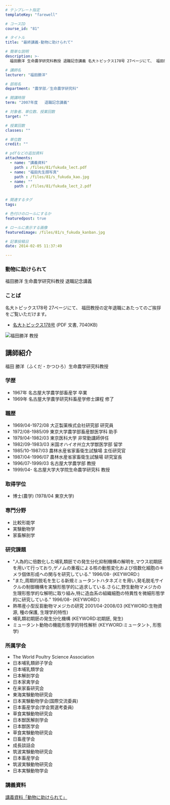 ```yaml
---
# テンプレート指定
templateKey: "farewell"

# コースID
course_id: "81"

# タイトル
title: "最終講義-動物に助けられて"

# 簡単な説明
description: >-
  福田勝洋 生命農学研究科教授 退職記念講義 名大トピックス178号 27ページにて、 福田教授の定年退職にあたってのご挨拶をご覧いただけます。   * [名大トピックス178号](ht...

# 講師名
lecturer: "福田勝洋"

# 部局名
department: "農学部／生命農学研究科"

# 開講時限
term: "2007年度	退職記念講義"

# 対象者、単位数、授業回数
target: ""

# 授業回数
classes: ""

# 単位数
credit: ""

# pdfなどの追加資料
attachments: 
  - name: "講義資料" 
    path : /files/81/fukuda_lect.pdf
  - name: "福田先生顔写真" 
    path : /files/81/s_fukuda_kao.jpg
  - name: "" 
    path : /files/81/fukuda_lect_2.pdf


# 関連するタグ
tags:

# 色付けのロールにするか
featuredpost: true

# ロールに表示する画像
featuredimage: /files/81/s_fukuda_kanban.jpg

# 記事投稿日
date: 2014-02-05 11:37:49

---
```

### 動物に助けられて

福田勝洋 生命農学研究科教授 退職記念講義 

### ことば

名大トピックス178号 27ページにて、 福田教授の定年退職にあたってのご挨拶をご覧いただけます。 

  * [名大トピックス178号](http://www.nagoya-u.ac.jp/about-nu/public-relations/publication/upload_images/no178.pdf) (PDF 文書, 7040KB)

![福田勝洋 教授](/files/81/s_fukuda_kao.jpg) 
## 講師紹介

福田 勝洋（ふくだ・かつひろ）生命農学研究科教授 

### 学歴

  * 1967年 名古屋大学農学部畜産学 卒業 
  * 1969年 名古屋大学農学研究科畜産学修士課程 修了 

### 職歴

  * 1969/04-1972/08 大正製薬株式会社研究部 研究員
  * 1972/08-1985/09 東京大学農学部畜産獣医学科 助手
  * 1979/04-1982/03 東京医科大学 非常勤講師併任
  * 1982/09-1983/03 米国オハイオ州立大学獣医学部 留学
  * 1985/10-1987/03 農林水産省家畜衛生試験場 主任研究官
  * 1987/04-1996/07 農林水産省家畜衛生試験場 研究室長
  * 1996/07-1999/03 名古屋大学農学部 教授
  * 1999/04- 名古屋大学大学院生命農学研究科 教授

### 取得学位

  * 博士(農学) (1978/04 東京大学)

### 専門分野

  * 比較形能学
  * 実験動物学
  * 家畜解剖学 

### 研究課題

  * "人為的に倍数化した哺乳類胚での発生分化抑制機構の解明を,マウス初期胚を用いて行っており,ゲノムの重複による核の動態変化および倍数化細胞のキメラ個体形成への関与を研究している." 1996/08- (KEYWORD:) 
  * "また,周期的脱毛を生じる新規ミュータントハタネズミを用い,発毛脱毛サイクルの制御機構を実験形態学的に追求している.さらに,野生動物マメジカの生理形態学的な解明に取り組み,特に造血系の組織細胞の特異性を微細形態学的に研究している." 1996/08- (KEYWORD:) 
  * 熱帯産小型反芻動物マメジカの研究 2001/04-2008/03 (KEYWORD:生物資源, 種の保護, 生理学的特性) 
  * 哺乳類初期胚の発生分化機構 (KEYWORD:初期胚, 発生) 
  * ミュータント動物の機能形態学的特性解析 (KEYWORD:ミュータント, 形態学) 

### 所属学会

  * The World Poultry Science Association
  * 日本哺乳類卵子学会
  * 日本哺乳類学会
  * 日本解剖学会
  * 日本家禽学会
  * 在来家畜研究会
  * 東海実験動物研究会
  * 日本実験動物学会(国際交流委員)
  * 日本畜産学会(学会賞選考委員)
  * 草食実験動物研究会
  * 日本獣医解剖学会
  * 日本獣医学会
  * 草食実験動物研究会
  * 日畜産学会
  * 成長談話会
  * 筑波実験動物研究会
  * 日本畜産学会
  * 筑波実験動物研究会
  * 日本実験動物学会
### 講義資料


[講義資料「動物に助けられて」](/files/81/fukuda_lect.pdf) 
